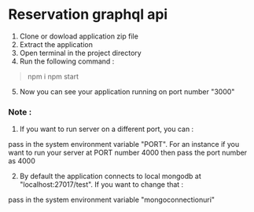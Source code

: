 # Reservation graphql api

1. Clone or dowload application zip file
2. Extract the application
3. Open terminal in the project directory
4. Run the following command :

>npm i
>npm start

5. Now you can see your application running on port number "3000"

### Note :

1. If you want to run server on a different port, you can :

pass in the system environment variable "PORT". For an instance if you want to run your server at PORT number 4000 then pass the port number as 4000

2. By default the application connects to local mongodb at "localhost:27017/test". If you want to change that :

pass in the system environment variable "mongoconnectionuri"